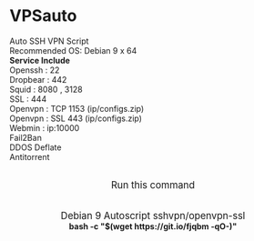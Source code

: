 # VPSauto
Auto SSH VPN Script<br>
Recommended OS: Debian 9 x 64<br>
<b>Service Include</b><br>
Openssh : 22<br>
Dropbear : 442<br>
Squid : 8080 , 3128<br>
SSL : 444<br>
Openvpn : TCP 1153 (ip/configs.zip)<br>
Openvpn : SSL 443 (ip/configs.zip)<br>
Webmin : ip:10000<br>
Fail2Ban<br>
DDOS Deflate<br>
Antitorrent<br><br>
<p align="center"><big>Run this command</big><br><br>
<br>
<big>Debian 9 Autoscript sshvpn/openvpn-ssl</big><br>
<b>bash -c "$(wget https://git.io/fjqbm -qO-)"</b>
</p>
